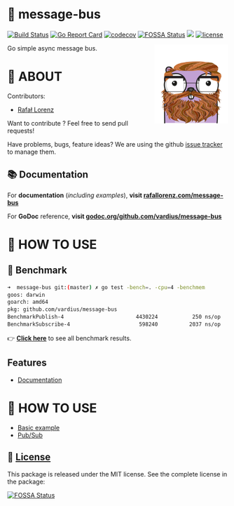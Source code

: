 🚌 message-bus
================
[![Build Status](https://travis-ci.org/vardius/message-bus.svg?branch=master)](https://travis-ci.org/vardius/message-bus)
[![Go Report Card](https://goreportcard.com/badge/github.com/vardius/message-bus)](https://goreportcard.com/report/github.com/vardius/message-bus)
[![codecov](https://codecov.io/gh/vardius/message-bus/branch/master/graph/badge.svg)](https://codecov.io/gh/vardius/message-bus)
[![FOSSA Status](https://app.fossa.io/api/projects/git%2Bgithub.com%2Fvardius%2Fmessage-bus.svg?type=shield)](https://app.fossa.io/projects/git%2Bgithub.com%2Fvardius%2Fmessage-bus?ref=badge_shield)
[![](https://godoc.org/github.com/vardius/message-bus?status.svg)](http://godoc.org/github.com/vardius/message-bus)
[![license](https://img.shields.io/github/license/mashape/apistatus.svg)](https://github.com/vardius/message-bus/blob/master/LICENSE.md)

<img align="right" height="180px" src="website/src/static/img/logo.png" alt="logo" />

Go simple async message bus.

📖 ABOUT
==================================================
Contributors:

* [Rafał Lorenz](http://rafallorenz.com)

Want to contribute ? Feel free to send pull requests!

Have problems, bugs, feature ideas?
We are using the github [issue tracker](https://github.com/vardius/message-bus/issues) to manage them.

## 📚 Documentation

For **documentation** (_including examples_), **visit [rafallorenz.com/message-bus](http://rafallorenz.com/message-bus)**

For **GoDoc** reference, **visit [godoc.org/github.com/vardius/message-bus](http://godoc.org/github.com/vardius/message-bus)**

🚏 HOW TO USE
==================================================

## 🚅 Benchmark

```bash
➜  message-bus git:(master) ✗ go test -bench=. -cpu=4 -benchmem
goos: darwin
goarch: amd64
pkg: github.com/vardius/message-bus
BenchmarkPublish-4                   	 4430224	       250 ns/op	       0 B/op	       0 allocs/op
BenchmarkSubscribe-4                 	  598240	      2037 ns/op	     735 B/op	       5 allocs/op
```

👉 **[Click here](https://rafallorenz.com/message-bus/docs/benchmark)** to see all benchmark results.

## Features
- [Documentation](https://rafallorenz.com/message-bus/)

🚏 HOW TO USE
==================================================

- [Basic example](https://rafallorenz.com/message-bus/docs/basic-example)
- [Pub/Sub](https://rafallorenz.com/message-bus/docs/pubsub)

📜 [License](LICENSE.md)
-------

This package is released under the MIT license. See the complete license in the package:

[![FOSSA Status](https://app.fossa.io/api/projects/git%2Bgithub.com%2Fvardius%2Fmessage-bus.svg?type=large)](https://app.fossa.io/projects/git%2Bgithub.com%2Fvardius%2Fmessage-bus?ref=badge_large)
